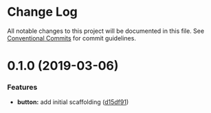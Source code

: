 # Change Log

All notable changes to this project will be documented in this file.
See [Conventional Commits](https://conventionalcommits.org) for commit guidelines.

# 0.1.0 (2019-03-06)


### Features

* **button:** add initial scaffolding ([d15df91](https://github.com/BBosman/au-mcw/commit/d15df91))
